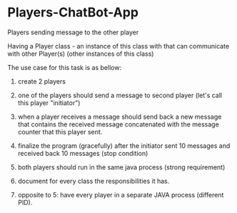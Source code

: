 # Players-ChatBot-App
Players sending message to the other player

Having a Player class - an instance of this class with that can communicate with other Player(s) (other instances of this class)

The use case for this task is as bellow:

1. create 2 players

2. one of the players should send a message to second player (let's call this player "initiator")

3. when a player receives a message should send back a new message that contains the received message concatenated with the message counter that this player sent.

4. finalize the program (gracefully) after the initiator sent 10 messages and received back 10 messages (stop condition)

5. both players should run in the same java process (strong requirement)

6. document for every class the responsibilities it has.

7. opposite to 5: have every player in a separate JAVA process (different PID).
